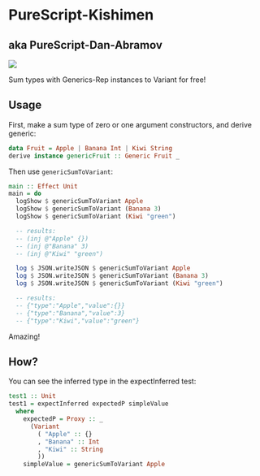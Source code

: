 # PureScript-Kishimen

## aka PureScript-Dan-Abramov

![](https://i.imgur.com/SiCbrx8.jpg)

Sum types with Generics-Rep instances to Variant for free!

## Usage

First, make a sum type of zero or one argument constructors, and derive generic:

```purs
data Fruit = Apple | Banana Int | Kiwi String
derive instance genericFruit :: Generic Fruit _
```

Then use `genericSumToVariant`:

```purs
main :: Effect Unit
main = do
  logShow $ genericSumToVariant Apple
  logShow $ genericSumToVariant (Banana 3)
  logShow $ genericSumToVariant (Kiwi "green")

  -- results:
  -- (inj @"Apple" {})
  -- (inj @"Banana" 3)
  -- (inj @"Kiwi" "green")

  log $ JSON.writeJSON $ genericSumToVariant Apple
  log $ JSON.writeJSON $ genericSumToVariant (Banana 3)
  log $ JSON.writeJSON $ genericSumToVariant (Kiwi "green")

  -- results:
  -- {"type":"Apple","value":{}}
  -- {"type":"Banana","value":3}
  -- {"type":"Kiwi","value":"green"}
```

Amazing!

## How?

You can see the inferred type in the expectInferred test:

```purs
test1 :: Unit
test1 = expectInferred expectedP simpleValue
  where
    expectedP = Proxy :: _
      (Variant
        ( "Apple" :: {}
        , "Banana" :: Int
        , "Kiwi" :: String
        ))
    simpleValue = genericSumToVariant Apple
```
